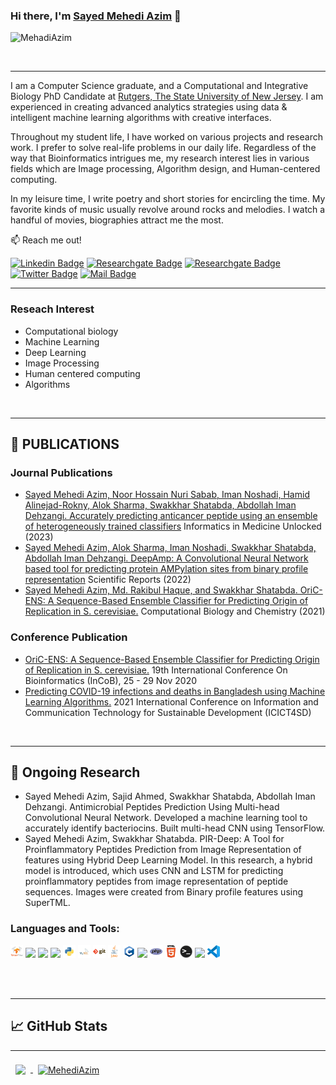 ### Hi there, I'm [Sayed Mehedi Azim](https://sites.google.com/view/sayedmehediazim) 👋
<p align="left"> <img src="https://komarev.com/ghpvc/?username=MehadiAzim&label=Profile%20views&color=129e00&style=plastic" alt="MehadiAzim" /> </p>

<br />

---
I am a Computer Science graduate, and a Computational and Integrative Biology PhD Candidate at [Rutgers, The State University of New Jersey](https://www.rutgers.edu/). I am experienced in creating advanced analytics strategies using data & intelligent machine learning algorithms with creative interfaces. 

Throughout my student life, I have worked on various projects and research work. I prefer to solve real-life problems in our daily life. Regardless of the way that Bioinformatics intrigues me, my research interest lies in various fields which are Image processing, Algorithm design, and Human-centered computing.

In my leisure time, I write poetry and short stories for encircling the time. My favorite kinds of music usually revolve around rocks and melodies. I watch a handful of movies, biographies attract me the most. 


<!-- - 
- <br />

---💻 Currently I am looking for PhD opportunity.
 <br />

---
-->

:mailbox: Reach me out!

[![Linkedin Badge](https://img.shields.io/badge/-Mehedi_Azim-0e76a8?style=flat&labelColor=0e76a8&logo=linkedin&logoColor=white)](https://www.linkedin.com/in/sayed-mehedi-azim-263b2b1a6)
[![Researchgate Badge](https://img.shields.io/badge/-sayed_mehedi_azim-00caba?style=flat&labelColor=00caba&logo=researchgate&logoColor=white)](https://www.researchgate.net/profile/Sayed-Mehedi-Azim) 
[![Researchgate Badge](https://img.shields.io/badge/-sayed_mehedi_azim-77a9fa?style=flat&labelColor=77a9fa&logo=googlescholar&logoColor=white)](https://scholar.google.com/citations?user=v85yID8AAAAJ&hl=en)
[![Twitter Badge](https://img.shields.io/badge/-@Mehedi_Azim-1ca0f1?style=flat&labelColor=1ca0f1&logo=twitter&logoColor=white&link=https://twitter.com/mehedi_azim)](https://twitter.com/mehedi_azim) 
[![Mail Badge](https://img.shields.io/badge/-Mail-c0392b?style=flat&labelColor=c0392b&logo=gmail&logoColor=white)](mailto:mehediazimpiash@gmail.com )
<br />

---
### Reseach Interest
- Computational biology
- Machine Learning
- Deep Learning
- Image Processing
- Human centered computing
- Algorithms
<!-- 
### I am open to

- any collobration work,
- machine learning projects(development or research),
- research internships and
- available to become reviewer or PC member for Machine Learning/Data mining journals or conferences.
-->
<br />

---
## 📕 PUBLICATIONS

### Journal Publications
- [Sayed Mehedi Azim, Noor Hossain Nuri Sabab, Iman Noshadi, Hamid Alinejad-Rokny, Alok Sharma, Swakkhar Shatabda, Abdollah Iman Dehzangi. Accurately predicting anticancer peptide using an ensemble of heterogeneously trained classifiers](https://www.sciencedirect.com/science/article/pii/S2352914823001946) Informatics in Medicine Unlocked (2023)
- [Sayed Mehedi Azim,  Alok Sharma, Iman Noshadi, Swakkhar Shatabda, Abdollah Iman Dehzangi. DeepAmp: A Convolutional Neural Network based tool for predicting protein AMPylation sites from binary profile representation](https://www.nature.com/articles/s41598-022-15403-3) Scientific Reports (2022)
- [Sayed Mehedi Azim, Md. Rakibul Haque, and Swakkhar Shatabda. OriC-ENS: A Sequence-Based Ensemble Classifier for Predicting Origin of Replication in S. cerevisiae.](https://www.sciencedirect.com/science/article/abs/pii/S1476927121000694) Computational Biology and Chemistry (2021)



### Conference Publication
- [OriC-ENS: A Sequence-Based Ensemble Classifier for Predicting Origin of Replication in S. cerevisiae.](https://www.sciencedirect.com/journal/computational-biology-and-chemistry/special-issue/10DB2XDS64H) 19th International Conference On Bioinformatics (InCoB), 25 - 29 Nov 2020
- [Predicting COVID-19 infections and deaths in Bangladesh using Machine Learning Algorithms.](https://ieeexplore.ieee.org/document/9396820) 2021 International Conference on Information and Communication Technology for Sustainable Development (ICICT4SD)


<br />

---
## 📕 Ongoing Research

<!-- BLOG-POST-LIST:START -->
- Sayed Mehedi Azim, Sajid Ahmed, Swakkhar Shatabda, Abdollah Iman Dehzangi. Antimicrobial Peptides Prediction Using Multi-head Convolutional Neural Network. 
Developed a machine learning tool to accurately identify bacteriocins. Built multi-head CNN using TensorFlow.
- Sayed Mehedi Azim,  Swakkhar Shatabda. PIR-Deep: A Tool for Proinflammatory Peptides Prediction from Image Representation of features using Hybrid Deep Learning Model.
In this research, a hybrid model is introduced, which uses CNN and LSTM for predicting proinflammatory peptides from image representation of peptide sequences. Images were created from Binary profile features using SuperTML.


<!-- BLOG-POST-LIST:END -->


### Languages and Tools:


<code><img height="20" src="https://raw.githubusercontent.com/github/explore/78df643247d429f6cc873026c0622819ad797942/topics/tensorflow/tensorflow.png" /></code>
<code><img height="20" src="https://upload.wikimedia.org/wikipedia/commons/a/ae/Keras_logo.svg" /></code>
<code><img height="20" src="https://upload.wikimedia.org/wikipedia/commons/0/05/Scikit_learn_logo_small.svg" /></code>
<code><img height="20" src="https://www.logo.wine/a/logo/Amazon_Web_Services/Amazon_Web_Services-Logo.wine.svg"></code>
<code><img height="20" src="https://raw.githubusercontent.com/github/explore/80688e429a7d4ef2fca1e82350fe8e3517d3494d/topics/python/python.png"></code>
<code><img height="20" src="https://raw.githubusercontent.com/github/explore/80688e429a7d4ef2fca1e82350fe8e3517d3494d/topics/mysql/mysql.png"></code>
<code><img height="20" src="https://raw.githubusercontent.com/github/explore/80688e429a7d4ef2fca1e82350fe8e3517d3494d/topics/git/git.png"></code>
<code><img height="20" src="https://raw.githubusercontent.com/github/explore/80688e429a7d4ef2fca1e82350fe8e3517d3494d/topics/java/java.png"></code>
<code><img height="20" src="https://raw.githubusercontent.com/github/explore/80688e429a7d4ef2fca1e82350fe8e3517d3494d/topics/c/c.png"></code>
<code><img height="20" src="https://ashish.live/static/images/logo15.svg"></code>
<code><img height="20" src="https://raw.githubusercontent.com/github/explore/80688e429a7d4ef2fca1e82350fe8e3517d3494d/topics/php/php.png"></code>
<code><img height="20" src="https://raw.githubusercontent.com/github/explore/80688e429a7d4ef2fca1e82350fe8e3517d3494d/topics/html/html.png"></code>
<code><img height="20" src="https://raw.githubusercontent.com/github/explore/80688e429a7d4ef2fca1e82350fe8e3517d3494d/topics/terminal/terminal.png" /></code>
<code><img height="20" src="https://sereviso.com/wp-content/uploads/2018/06/power-bi-1.jpg"></code>
<code><img height="20" src="https://raw.githubusercontent.com/github/explore/80688e429a7d4ef2fca1e82350fe8e3517d3494d/topics/visual-studio-code/visual-studio-code.png" /></code>


<br />
<br />

---
  

  
  
## &#x1f4c8; GitHub Stats
---
<a href="https://github.com/MehediAzim">
  <img align="center" style="margin:0.5rem" src="https://github-readme-stats.vercel.app/api/top-langs/?username=MehediAzim&show_icons=true&theme=gotham" />
</a>

<a href="https://github.com/MehediAzim">
  <img align="center" style="margin:0.5rem" src="https://github-readme-stats.vercel.app/api?username=MehediAzim&show_icons=true&theme=gotham" alt="MehediAzim" />
</a>
